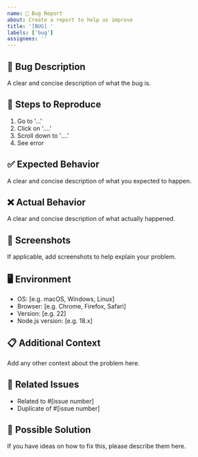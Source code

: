 ```yaml
---
name: 🐛 Bug Report
about: Create a report to help us improve
title: '[BUG] '
labels: ['bug']
assignees: ''
---
```


## 🐛 Bug Description

A clear and concise description of what the bug is.

## 🔄 Steps to Reproduce

1. Go to '...'
2. Click on '....'
3. Scroll down to '....'
4. See error

## ✅ Expected Behavior

A clear and concise description of what you expected to happen.

## ❌ Actual Behavior

A clear and concise description of what actually happened.

## 📸 Screenshots

If applicable, add screenshots to help explain your problem.

## 🖥️ Environment

- OS: [e.g. macOS, Windows, Linux]
- Browser: [e.g. Chrome, Firefox, Safari]
- Version: [e.g. 22]
- Node.js version: [e.g. 18.x]

## 📋 Additional Context

Add any other context about the problem here.

## 🔗 Related Issues

- Related to #[issue number]
- Duplicate of #[issue number]

## 📝 Possible Solution

If you have ideas on how to fix this, please describe them here.
